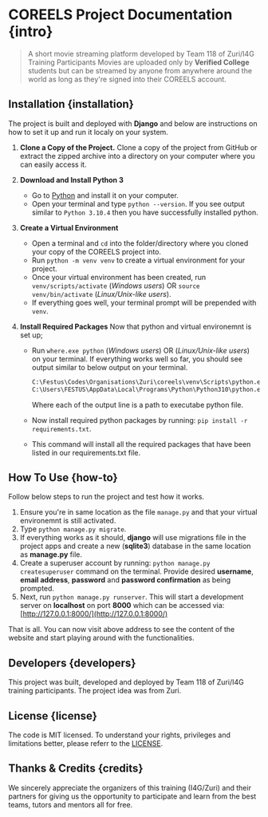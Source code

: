 # COREELS Project Documentation {intro}

> A short movie streaming platform developed by Team 118 of Zuri/I4G Training Participants
> Movies are uploaded only by **Verified College** students but can be streamed by anyone from anywhere around the world as long as they're signed into their COREELS account.

## Installation {installation}

The project is built and deployed with **Django** and below are instructions on how to set it up and run it localy on your system.

1. **Clone a Copy of the Project.**
   Clone a copy of the project from GitHub or extract the zipped archive into a directory on your computer where you can easily access it.
2. **Download and Install Python 3**

   - Go to [Python](www.python.org/downloads/ "Download Python 3") and install it on your computer.
   - Open your terminal and type `python --version`. If you see output similar to `Python 3.10.4` then you have successfully installed python.
3. **Create a Virtual Environment**

   - Open a terminal and `cd` into the folder/directory where you cloned your copy of the COREELS project into.
   - Run `python -m venv venv` to create a virtual environment for your project.
   - Once your virtual environment has been created, run `venv/scripts/activate` (_Windows users_) OR `source venv/bin/activate` (_Linux/Unix-like users_).
   - If everything goes well, your terminal prompt will be prepended with `venv`.
4. **Install Required Packages**
   Now that python and virtual environemnt is set up;

   - Run `where.exe python` (_Windows users_) OR (_Linux/Unix-like users_) on your terminal. If everything works well so far, you should see output similar to below output on your terminal.

     ```bash
     C:\Festus\Codes\Organisations\Zuri\coreels\venv\Scripts\python.exe
     C:\Users\FESTUS\AppData\Local\Programs\Python\Python310\python.exe
     ```

     Where each of the output line is a path to executabe python file.
   - Now install required python packages by running: `pip install -r requirements.txt`.
   - This command will install all the required packages that have been listed in our requirements.txt file.

## How To Use {how-to}

Follow below steps to run the project and test how it works.

1. Ensure you're in same location as the file `manage.py` and that your virtual environemnt is still activated.
2. Type `python manage.py migrate`.
3. If everything works as it should, **django** will use migrations file in the project apps and create a new (**sqlite3**) database in the same location as **manage.py** file.
4. Create a superuser account by running: `python manage.py createsuperuser` command on the terminal. Provide desired **username**, **email address**, **password** and **password confirmation** as being prompted.
5. Next, run `python manage.py runserver`. This will start a development server on **localhost** on port **8000** which can be accessed via: [http://127.0.0.1:8000/](http://127.0.0.1:8000/)

That is all. You can now visit above address to see the content of the website and start playing around with the functionalities.

## Developers {developers}

This project was built, developed and deployed by Team 118 of Zuri/I4G training participants. The project idea was from Zuri.

## License {license}

The code is MIT licensed. To understand your rights, privileges and limitations better, please referr to the [LICENSE](LICENSE "License File").

## Thanks & Credits {credits}

We sincerely appreciate the organizers of this training (I4G/Zuri) and their partners for giving us the opportunity to participate and learn from the best teams, tutors and mentors all for free.
